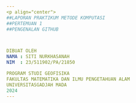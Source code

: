```yaml
---
<p align="center">
##LAPORAN PRAKTIKUM METODE KOMPUTASI
##PERTEMUAN 1
##PENGENALAN GITHUB



DIBUAT OLEH 
NAMA : SITI NURKHASANAH
NIM  : 23/511902/PA/21850

PROGRAM STUDI GEOFISIKA
FAKULTAS MATEMATIKA DAN ILMU PENGETAHUAN ALAM
UNIVERSITASGADJAH MADA
2024
---
```

<p>





